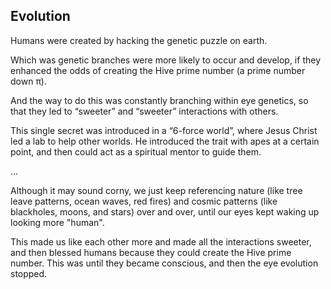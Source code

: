 ## Evolution

Humans were created by hacking the genetic puzzle on earth.

Which was genetic branches were more likely to occur and develop, if they enhanced the odds of creating the Hive prime number (a prime number down π).

And the way to do this was constantly branching within eye genetics, so that they led to “sweeter” and “sweeter” interactions with others.

This single secret was introduced in a “6-force world”, where Jesus Christ led a lab to help other worlds. He introduced the trait with apes at a certain point, and then could act as a spiritual mentor to guide them.

...

Although it may sound corny, we just keep referencing nature (like tree leave patterns, ocean waves, red fires) and cosmic patterns (like blackholes, moons, and stars) over and over, until our eyes kept waking up looking more "human".

This made us like each other more and made all the interactions sweeter, and then blessed humans because they could create the Hive prime number. This was until they became conscious, and then the eye evolution stopped.